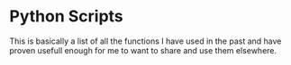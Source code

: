 # Python Scripts
This is basically a list of all the functions I have used in the past and have proven usefull enough for me to want to share and use them elsewhere.